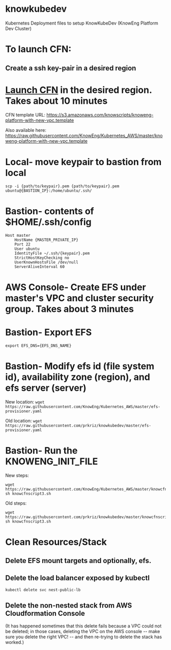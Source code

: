 # knowkubedev
Kubernetes Deployment files to setup KnowKubeDev (KnowEng Platform Dev Cluster)

# To launch CFN:

## Create a ssh key-pair in a desired region
# [Launch CFN](https://us-west-2.console.aws.amazon.com/cloudformation/home?region=us-west-1#/stacks/new?stackName=KnowEnG-Platform&templateURL=https://s3.amazonaws.com/knowscripts/knoweng-platform-with-new-vpc.template) in the desired region. Takes about 10 minutes

CFN template URL: https://s3.amazonaws.com/knowscripts/knoweng-platform-with-new-vpc.template

Also available here: https://raw.githubusercontent.com/KnowEng/Kubernetes_AWS/master/knoweng-platform-with-new-vpc.template

# Local- move keypair to bastion from local
`scp -i {path/to/keypair}.pem {path/to/keypair}.pem ubuntu@{BASTION_IP}:/home/ubuntu/.ssh/`

# Bastion- contents of $HOME/.ssh/config
```
Host master
    HostName {MASTER_PRIVATE_IP}
    Port 22
    User ubuntu
    IdentityFile ~/.ssh/{keypair}.pem
    StrictHostKeyChecking no
    UserKnownHostsFile /dev/null
    ServerAliveInterval 60
```

# AWS Console- Create EFS under master's VPC and cluster security group. Takes about 3 minutes

# Bastion- Export EFS
`export EFS_DNS={EFS_DNS_NAME}`

# Bastion- Modify efs id (file system id), availability zone (region), and efs server (server)
New location:
`wget https://raw.githubusercontent.com/KnowEng/Kubernetes_AWS/master/efs-provisioner.yaml`

Old location:
`wget https://raw.githubusercontent.com/prkriz/knowkubedev/master/efs-provisioner.yaml`

# Bastion- Run the KNOWENG_INIT_FILE
New steps:
```
wget https://raw.githubusercontent.com/KnowEng/Kubernetes_AWS/master/knowcfnscript3.sh
sh knowcfnscript3.sh
```

Old steps:
```
wget https://raw.githubusercontent.com/prkriz/knowkubedev/master/knowcfnscript3.sh
sh knowcfnscript3.sh
```

# Clean Resources/Stack

## Delete EFS mount targets and optionally, efs.

## Delete the load balancer exposed by kubectl
`kubectl delete svc nest-public-lb`

## Delete the non-nested stack from AWS Cloudformation Console
(It has happened sometimes that this delete fails because a VPC could
not be deleted; in those cases, deleting the VPC on the AWS console --
make sure you delete the right VPC! -- and then re-trying to delete
the stack has worked.)
